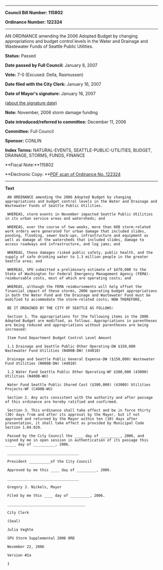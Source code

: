 

********

**Council Bill Number: 115802**
   
**Ordinance Number: 122324**
********

 AN ORDINANCE amending the 2006 Adopted Budget by changing appropriations and budget control levels in the Water and Drainage and Wastewater Funds of Seattle Public Utilities.

**Status:** Passed
   
**Date passed by Full Council:** January 8, 2007
   
**Vote:** 7-0 (Excused: Della, Rasmussen)
   
**Date filed with the City Clerk:** January 16, 2007
   
**Date of Mayor's signature:** January 16, 2007
   
[(about the signature date)](/~public/approvaldate.htm)
   
   
**Note:** November, 2006 storm damage funding

   
**Date introduced/referred to committee:** December 11, 2006
   
**Committee:** Full Council
   
**Sponsor:** CONLIN
   
   
**Index Terms:** NATURAL-EVENTS, SEATTLE-PUBLIC-UTILITIES, BUDGET, DRAINAGE, STORMS, FUNDS, FINANCE

**Fiscal Note:**115802

**Electronic Copy: **[PDF scan of Ordinance No. 122324](/~archives/Ordinances/Ord_122324.pdf)

********

**Text**
   
```
 AN ORDINANCE amending the 2006 Adopted Budget by changing appropriations and budget control levels in the Water and Drainage and Wastewater Funds of Seattle Public Utilities.

 WHEREAS, storm events in November impacted Seattle Public Utilities in its urban service areas and watersheds; and

 WHEREAS, over the course of two weeks, more than 600 storm-related work orders were generated for urban damage that included slides, ponding, flooding, sewer back-ups, infrastructure and equipment as well as damage at the watersheds that included slides, damage to access roadways and infrastructure, and log jams; and

 WHEREAS, these damages risked public safety, public health, and the supply of safe drinking water to 1.3 million people in the greater Seattle area; and

 WHEREAS, SPU submitted a preliminary estimate of $470,000 to the State of Washington for Federal Emergency Management Agency (FEMA)- reimbursable costs, most of which are operating costs; and

 WHEREAS, although the FEMA reimbursements will help offset the financial impact of these storms, 2006 operating budget appropriations in both the Water Fund and the Drainage and Wastewater Fund must be modified to accommodate the storm-related costs; NOW THEREFORE,

 BE IT ORDAINED BY THE CITY OF SEATTLE AS FOLLOWS:

 Section 1. The appropriations for the following items in the 2006 Adopted Budget are modified, as follows. Appropriations in parentheses are being reduced and appropriations without parentheses are being increased:

 Item Fund Department Budget Control Level Amount

 1.1 Drainage and Seattle Public Other Operating-DW $150,000 Wastewater Fund Utilities (N400B-DW) (44010)

 Drainage and Seattle Public General Expense-DW ($150,000) Wastewater Fund Utilities (N000B-DW) (44010)

 1.2 Water Fund Seattle Public Other Operating-WF $300,000 (43000) Utilities (N400B-WU)

 Water Fund Seattle Public Shared Cost ($300,000) (43000) Utilities Projects-WF (C400B-WU)

 Section 2. Any acts consistent with the authority and after passage of this ordinance are hereby ratified and confirmed.

 Section 3. This ordinance shall take effect and be in force thirty (30) days from and after its approval by the Mayor, but if not approved and returned by the Mayor within ten (10) days after presentation, it shall take effect as provided by Municipal Code Section 1.04.020.

 Passed by the City Council the ____ day of _________, 2006, and signed by me in open session in authentication of its passage this _____ day of __________, 2006.

 _________________________________

 President __________of the City Council

 Approved by me this ____ day of _________, 2006.

 _________________________________

 Gregory J. Nickels, Mayor

 Filed by me this ____ day of _________, 2006.

 ____________________________________

 City Clerk

 (Seal)

 Julia Veghte

 SPU Storm Supplemental 2006 ORD

 November 22, 2006

 Version #2a

 1

```
